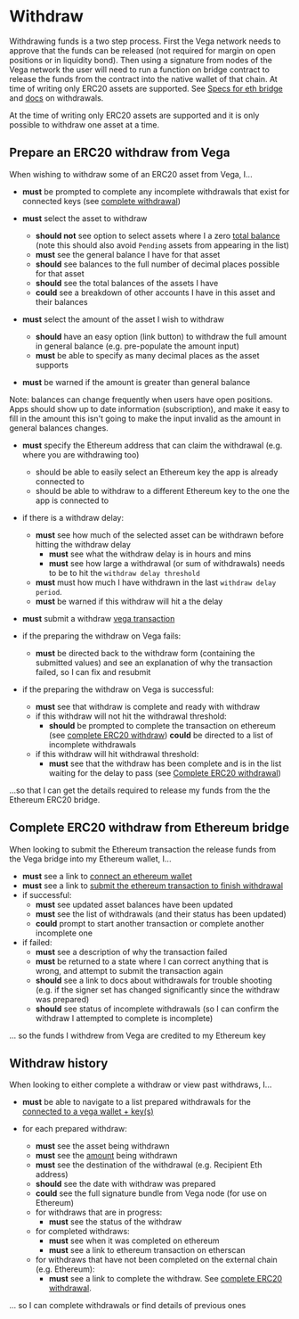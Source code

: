 # Withdraw
Withdrawing funds is a two step process. First the Vega network needs to approve that the funds can be released (not required for margin on open positions or in liquidity bond). Then using a signature from nodes of the Vega network the user will need to run a function on bridge contract to release the funds from the contract into the native wallet of that chain. At time of writing only ERC20 assets are supported.
See [Specs for eth bridge](../protocol/0031-ETHB-ethereum_bridge_spec.md) and [docs](https://docs.vega.xyz/docs/mainnet/concepts/vega-protocol#withdrawals) on withdrawals.

At the time of writing only ERC20 assets are supported and it is only possible to withdraw one asset at a time.

## Prepare an ERC20 withdraw from Vega

When wishing to withdraw some of an ERC20 asset from Vega, I...

- **must** be prompted to complete any incomplete withdrawals that exist for connected keys (see [complete withdrawal](#complete-erc20-withdraw-on-ethereum))

- **must** select the asset to withdraw
  - **should not** see option to select assets where I a zero [total balance](7001-DATA-data_display.md) (note this should also avoid `Pending` assets from appearing in the list)
  - **must** see the general balance I have for that asset
  - **should** see balances to the full number of decimal places possible for that asset
  - **should** see the total balances of the assets I have
  - **could** see a breakdown of other accounts I have in this asset and their balances

- **must** select the amount of the asset I wish to withdraw
  - **should** have an easy option (link button) to withdraw the full amount in general balance (e.g. pre-populate the amount input)
  - **must** be able to specify as many decimal places as the asset supports
- **must** be warned if the amount is greater than general balance

Note: balances can change frequently when users have open positions. Apps should show up to date information (subscription), and make it easy to fill in the amount this isn't going to make the input invalid as the amount in general balances changes.

- **must** specify the Ethereum address that can claim the withdrawal (e.g. where you are withdrawing too)
  - should be able to easily select an Ethereum key the app is already connected to
  - should be able to withdraw to a different Ethereum key to the one the app is connected to

- if there is a withdraw delay:
  - **must** see how much of the selected asset can be withdrawn before hitting the withdraw delay 
    - **must** see what the withdraw delay is in hours and mins
    - **must** see how large a withdrawal (or sum of withdrawals) needs to be to hit the `withdraw delay threshold`
  - **must** must how much I have withdrawn in the last `withdraw delay period`.
  - **must** be warned if this withdraw will hit a the delay

- **must** submit a withdraw [vega transaction](0003-WTXN-submit_vega_transaction.md)
- if the preparing the withdraw on Vega fails:
  - **must** be directed back to the withdraw form (containing the submitted values) and see an explanation of why the transaction failed, so I can fix and resubmit

- if the preparing the withdraw on Vega is successful:
  -  **must** see that withdraw is complete and ready with withdraw
  - if this withdraw will not hit the withdrawal threshold:
    - **should** be prompted to complete the transaction on ethereum (see [complete ERC20 withdraw](#complete-erc20-withdraw-from-ethereum-bridge))
    **could** be directed to a list of incomplete withdrawals
  - if this withdraw will hit withdrawal threshold: 
    - **must** see that the withdraw has been complete and is in the list waiting for the delay to pass (see [Complete ERC20 withdrawal](#complete-erc20-withdraw-from-ethereum-bridge))

...so that I can get the details required to release my funds from the the Ethereum ERC20 bridge.

## Complete ERC20 withdraw from Ethereum bridge

When looking to submit the Ethereum transaction the release funds from the Vega bridge into my Ethereum wallet, I...


- **must** see a link to [connect an ethereum wallet](0004-EWAL-connect_ethereum_wallet.md)
- **must** see a link to [submit the ethereum transaction to finish withdrawal](0005-ETXN-submit_ethereum_transaction.md)
- if successful: 
  - **must** see updated asset balances have been updated
  - **must** see the list of withdrawals (and their status has been updated)
  - **could** prompt to start another transaction or complete another incomplete one 
- if failed:
  - **must** see a description of why the transaction failed
  - **must** be returned to a state where I can correct anything that is wrong, and attempt to submit the transaction again
  - **should** see a link to docs about withdrawals for trouble shooting (e.g. if the signer set has changed significantly since the withdraw was prepared)
  - **should** see status of incomplete withdrawals (so I can confirm the withdraw I attempted to complete is incomplete)

... so the funds I withdrew from Vega are credited to my Ethereum key

## Withdraw history

When looking to either complete a withdraw or view past withdraws, I...

- **must** be able to navigate to a list prepared withdrawals for the [connected to a vega wallet + key(s)](0002-WCON-connect_vega_wallet.md)

- for each prepared withdraw:
  - **must** see the asset being withdrawn
  - **must** see the [amount](7001-DATA-data_display.md#asset-balances) being withdrawn
  - **must** see the destination of the withdrawal (e.g. Recipient Eth address)
  - **should** see the date with withdraw was prepared
  - **could** see the full signature bundle from Vega node (for use on Ethereum)
  - for withdraws that are in progress:
    - **must** see the status of the withdraw
  - for completed withdraws:
    - **must** see when it was completed on ethereum
    - **must** see a link to ethereum transaction on etherscan
  - for withdraws that have not been completed on the external chain (e.g. Ethereum):
    - **must** see a link to complete the withdraw. See [complete ERC20 withdrawal](#complete-erc20-withdraw-from-ethereum-bridge).

... so I can complete withdrawals or find details of previous ones